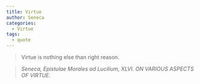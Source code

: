 ```yaml
---
title: Virtue
author: Seneca
categories:
  - Virtue
tags:
  - quote
---
```


> Virtue is nothing else than right reason.

> <cite>Seneca, Epistulae Morales ad Lucilium, XLVI. ON VARIOUS ASPECTS OF VIRTUE. </cite>

